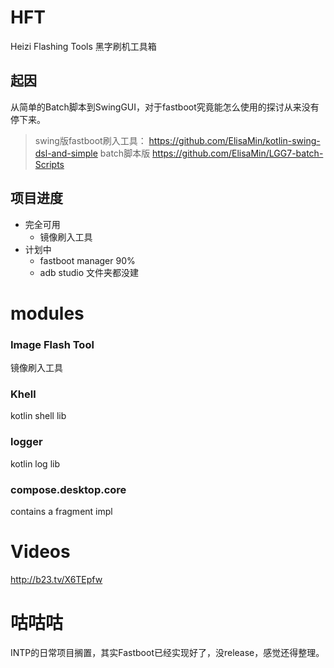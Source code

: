 # HFT
Heizi Flashing Tools 黑字刷机工具箱
## 起因
从简单的Batch脚本到SwingGUI，对于fastboot究竟能怎么使用的探讨从来没有停下来。  
> swing版fastboot刷入工具： https://github.com/ElisaMin/kotlin-swing-dsl-and-simple
> batch脚本版 https://github.com/ElisaMin/LGG7-batch-Scripts  

## 项目进度
* 完全可用
  * 镜像刷入工具
* 计划中
  * fastboot manager 90%
  * adb studio 文件夹都没建



# modules
### Image Flash Tool
镜像刷入工具
### Khell
kotlin shell lib 
### logger
kotlin log lib
### compose.desktop.core
contains a fragment impl

# Videos
http://b23.tv/X6TEpfw

# 咕咕咕
INTP的日常项目搁置，其实Fastboot已经实现好了，没release，感觉还得整理。
